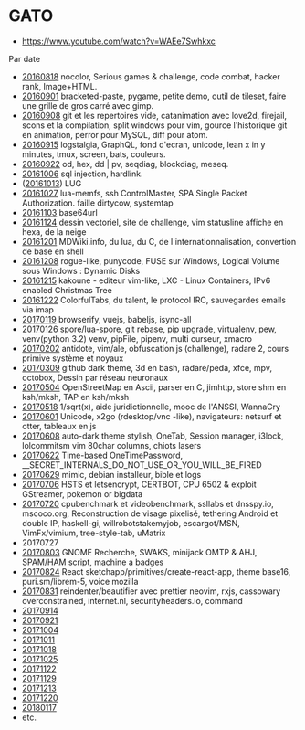 
GATO
====

 * https://www.youtube.com/watch?v=WAEe7Swhkxc

Par date

 * [20160818](20160818.md) nocolor, Serious games & challenge, code combat, hacker rank, Image+HTML.
 * [20160901](20160901.md) bracketed-paste, pygame, petite demo, outil de tileset, faire une grille de gros carré avec gimp.
 * [20160908](20160908.md) git et les repertoires vide, catanimation avec love2d,
firejail, scons et la compilation, split windows pour vim, gource l'historique git en animation, perror pour MySQL, diff pour atom.
 * [20160915](20160915.md) logstalgia, GraphQL, fond d'ecran, unicode, lean x in y minutes, tmux, screen, bats, couleurs.
 * [20160922](20160922.md) od, hex, dd | pv, seqdiag, blockdiag, meseq.
 * [20161006](20161006.md) sql injection, hardlink.
 * ([20161013](20161013.md)) LUG
 * [20161027](20161027.md) lua-memfs, ssh ControlMaster, SPA Single Packet Authorization. faille dirtycow, systemtap
 * [20161103](20161103.md) base64url
 * [20161124](20161124.md) dessin vectoriel, site de challenge, vim statusline affiche en hexa, de la neige
 * [20161201](20161201.md) MDWiki.info, du lua, du C, de l'internationnalisation, convertion de base en shell
 * [20161208](20161208.md) rogue-like, punycode, FUSE sur Windows, Logical Volume sous Windows : Dynamic Disks
 * [20161215](20161215.md) kakoune - editeur vim-like, LXC - Linux Containers, IPv6 enabled Christmas Tree
 * [20161222](20161222.md) ColorfulTabs, du talent, le protocol IRC, sauvegardes emails via imap
 * [20170119](20170119.md) browserify, vuejs, babeljs, isync-all
 * [20170126](20170126.md) spore/lua-spore, git rebase, pip upgrade, virtualenv, pew, venv(python 3.2) venv, pipFile, pipenv, multi curseur, xmacro
 * [20170202](20170202.md) antidote, vim/ale, obfuscation js (challenge), radare 2, cours primive système et noyaux
 * [20170309](20170309.md) github dark theme, 3d en bash, radare/peda, xfce, mpv, octobox, Dessin par réseau neuronaux
 * [20170504](20170504.md) OpenStreetMap en Ascii, parser en C, jimhttp, store shm en ksh/mksh, TAP en ksh/mksh
 * [20170518](20170518.md) 1/sqrt(x), aide juridictionnelle, mooc de l'ANSSI, WannaCry
 * [20170601](20170601.md) Unicode, x2go (rdesktop/vnc -like), navigateurs: netsurf et otter, tableaux en js
 * [20170608](20170608.md) auto-dark theme stylish, OneTab, Session manager, i3lock, lolcommitsm vim 80char columns, chiots lasers
 * [20170622](20170622.md) Time-based OneTimePassword, __SECRET_INTERNALS_DO_NOT_USE_OR_YOU_WILL_BE_FIRED
 * [20170629](20170629.md) mimic, debian installeur, bible et logs
 * [20170706](20170706.md) HSTS et letsencrypt, CERTBOT, CPU 6502 & exploit GStreamer, pokemon or bigdata
 * [20170720](20170720.md) cpubenchmark et videobenchmark, ssllabs et dnsspy.io, mscoco.org, Reconstruction de visage pixelisé, tethering Android et double IP, haskell-gi, willrobotstakemyjob, escargot/MSN, VimFx/vimium, tree-style-tab, uMatrix
 * 20170727
 * [20170803](20170803.md) GNOME Recherche, SWAKS, minijack OMTP & AHJ, SPAM/HAM script, machine a badges
 * [20170824](20170824.md) React sketchapp/primitives/create-react-app, theme base16, puri.sm/librem-5, voice mozilla
 * [20170831](20170831.md) reindenter/beautifier avec prettier neovim, rxjs, cassowary overconstrained, internet.nl, securityheaders.io, command
 * [20170914](20170914.md)
 * [20170921](20170921.md)
 * [20171004](20171004.md)
 * [20171011](20171011.md)
 * [20171018](20171018.md)
 * [20171025](20171025.md)
 * [20171122](20171122.md)
 * [20171129](20171129.md)
 * [20171213](20171213.md)
 * [20171220](20171220.md)
 * [20180117](20180117.md)
 * etc.
